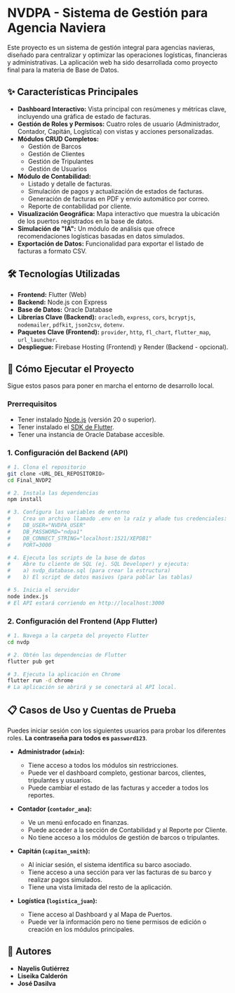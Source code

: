 # NVDPA - Sistema de Gestión para Agencia Naviera

Este proyecto es un sistema de gestión integral para agencias navieras, diseñado para centralizar y optimizar las operaciones logísticas, financieras y administrativas. La aplicación web ha sido desarrollada como proyecto final para la materia de Base de Datos.

## ✨ Características Principales

- **Dashboard Interactivo:** Vista principal con resúmenes y métricas clave, incluyendo una gráfica de estado de facturas.
- **Gestión de Roles y Permisos:** Cuatro roles de usuario (Administrador, Contador, Capitán, Logística) con vistas y acciones personalizadas.
- **Módulos CRUD Completos:**
    - Gestión de Barcos
    - Gestión de Clientes
    - Gestión de Tripulantes
    - Gestión de Usuarios
- **Módulo de Contabilidad:**
    - Listado y detalle de facturas.
    - Simulación de pagos y actualización de estados de facturas.
    - Generación de facturas en PDF y envío automático por correo.
    - Reporte de contabilidad por cliente.
- **Visualización Geográfica:** Mapa interactivo que muestra la ubicación de los puertos registrados en la base de datos.
- **Simulación de "IA":** Un módulo de análisis que ofrece recomendaciones logísticas basadas en datos simulados.
- **Exportación de Datos:** Funcionalidad para exportar el listado de facturas a formato CSV.

## 🛠️ Tecnologías Utilizadas

- **Frontend:** Flutter (Web)
- **Backend:** Node.js con Express
- **Base de Datos:** Oracle Database
- **Librerías Clave (Backend):** `oracledb`, `express`, `cors`, `bcryptjs`, `nodemailer`, `pdfkit`, `json2csv`, `dotenv`.
- **Paquetes Clave (Frontend):** `provider`, `http`, `fl_chart`, `flutter_map`, `url_launcher`.
- **Despliegue:** Firebase Hosting (Frontend) y Render (Backend - opcional).

## 🚀 Cómo Ejecutar el Proyecto

Sigue estos pasos para poner en marcha el entorno de desarrollo local.

### Prerrequisitos
- Tener instalado [Node.js](https://nodejs.org/) (versión 20 o superior).
- Tener instalado el [SDK de Flutter](https://flutter.dev/docs/get-started/install).
- Tener una instancia de Oracle Database accesible.

### 1. Configuración del Backend (API)
```bash
# 1. Clona el repositorio
git clone <URL_DEL_REPOSITORIO>
cd Final_NVDP2

# 2. Instala las dependencias
npm install

# 3. Configura las variables de entorno
#    Crea un archivo llamado .env en la raíz y añade tus credenciales:
#    DB_USER="NVDPA_USER"
#    DB_PASSWORD="ndpa1"
#    DB_CONNECT_STRING="localhost:1521/XEPDB1"
#    PORT=3000

# 4. Ejecuta los scripts de la base de datos
#    Abre tu cliente de SQL (ej. SQL Developer) y ejecuta:
#    a) nvdp_database.sql (para crear la estructura)
#    b) El script de datos masivos (para poblar las tablas)

# 5. Inicia el servidor
node index.js
# El API estará corriendo en http://localhost:3000
```

### 2. Configuración del Frontend (App Flutter)
```bash
# 1. Navega a la carpeta del proyecto Flutter
cd nvdp

# 2. Obtén las dependencias de Flutter
flutter pub get

# 3. Ejecuta la aplicación en Chrome
flutter run -d chrome
# La aplicación se abrirá y se conectará al API local.
```

## 📋 Casos de Uso y Cuentas de Prueba

Puedes iniciar sesión con los siguientes usuarios para probar los diferentes roles. **La contraseña para todos es `password123`**.

- **Administrador (`admin`):**
  - Tiene acceso a todos los módulos sin restricciones.
  - Puede ver el dashboard completo, gestionar barcos, clientes, tripulantes y usuarios.
  - Puede cambiar el estado de las facturas y acceder a todos los reportes.

- **Contador (`contador_ana`):**
  - Ve un menú enfocado en finanzas.
  - Puede acceder a la sección de Contabilidad y al Reporte por Cliente.
  - No tiene acceso a los módulos de gestión de barcos o tripulantes.

- **Capitán (`capitan_smith`):**
  - Al iniciar sesión, el sistema identifica su barco asociado.
  - Tiene acceso a una sección para ver las facturas de su barco y realizar pagos simulados.
  - Tiene una vista limitada del resto de la aplicación.

- **Logística (`logistica_juan`):**
  - Tiene acceso al Dashboard y al Mapa de Puertos.
  - Puede ver la información pero no tiene permisos de edición o creación en los módulos principales.

## 👥 Autores

- **Nayelis Gutiérrez**
- **Liseika Calderón**
- **José Dasilva**
